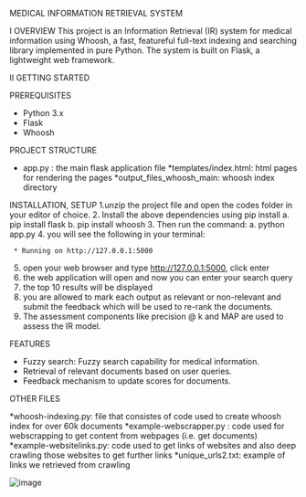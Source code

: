 MEDICAL INFORMATION RETRIEVAL SYSTEM

I OVERVIEW
This project is an Information Retrieval (IR) system for medical information using Whoosh, a fast, featureful full-text indexing and searching library implemented in pure Python. The system is built on Flask, a lightweight web framework.

II GETTING STARTED

PREREQUISITES
* Python 3.x
* Flask
* Whoosh

PROJECT STRUCTURE
* app.py : the main flask application file
*templates/index.html: html pages for rendering the pages
*output_files_whoosh_main: whoosh index directory

INSTALLATION, SETUP
1.unzip the project file and open the codes folder in your editor of choice.
2. Install the above dependencies using pip install
a. pip install flask
b. pip install whoosh 
3. Then run the command:
a. python app.py
4. you will see the following in your terminal: 

	 * Running on http://127.0.0.1:5000
5. open your web browser and type http://127.0.0.1:5000, click enter
6. the web application will open and now you can enter your search query 
7. the top 10 results will be displayed
8. you are allowed to mark each output as relevant or non-relevant and submit the feedback which will be used to re-rank the documents.
9. The assessment components like precision @ k and MAP are used to assess the IR model.

FEATURES
* Fuzzy search: Fuzzy search capability for medical information.
* Retrieval of relevant documents based on user queries.
* Feedback mechanism to update scores for documents.

OTHER FILES

*whoosh-indexing.py: file that consistes of code used to create whoosh index for over 60k documents
*example-webscrapper.py : code used for webscrapping to get content from webpages (i.e. get documents)
*example-websitelinks.py: code used to get links of websites and also deep crawling those websites to get further links
*unique_urls2.txt: example of links we retrieved from crawling

![image](https://github.com/user-attachments/assets/a5be079a-bb66-4732-a8bd-108d58a9ebce)

